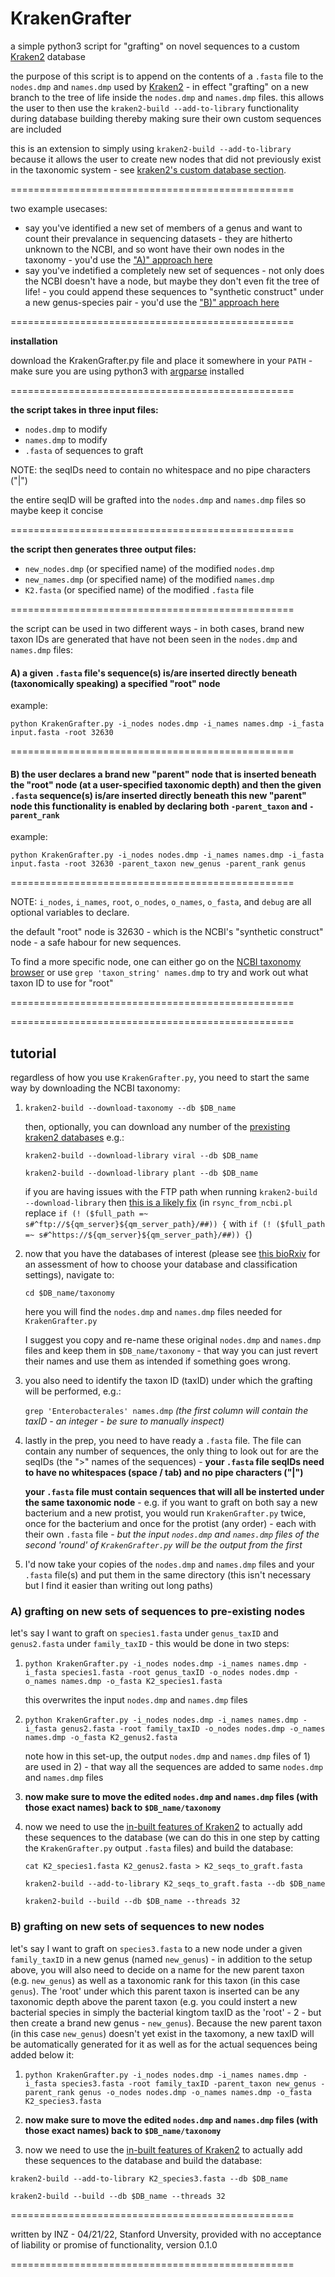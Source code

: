 # KrakenGrafter
a simple python3 script for "grafting" on novel sequences to a custom [Kraken2](https://github.com/DerrickWood/kraken2) database

the purpose of this script is to append on the contents of a `.fasta` file to the `nodes.dmp` and `names.dmp` used by [Kraken2](https://github.com/DerrickWood/kraken2) - in effect "grafting" on a new branch to the tree of life inside the `nodes.dmp` and `names.dmp` files. this allows the user to then use the `kraken2-build --add-to-library` functionality during database building thereby making sure their own custom sequences are included

this is an extension to simply using `kraken2-build --add-to-library` because it allows the user to create new nodes that did not previously exist in the taxonomic system - see [kraken2's custom database section](https://github.com/DerrickWood/kraken2/blob/master/docs/MANUAL.markdown#custom-databases).

=================================================

two example usecases: 
- say you've identified a new set of members of a genus and want to count their prevalance in sequencing datasets - they are hitherto unknown to the NCBI, and so wont have their own nodes in the taxonomy - you'd use the ["A)" approach here](https://github.com/Zheludev/KrakenGrafter/edit/main/README.md#1-a-given-fasta-files-sequences-isare-inserted-directly-beneath-taxonomically-speaking-a-specified-root-node)
- say you've indetified a completely new set of sequences - not only does the NCBI doesn't have a node, but maybe they don't even fit the tree of life! - you could append these sequences to "synthetic construct" under a new genus-species pair - you'd use the ["B)" approach here](https://github.com/Zheludev/KrakenGrafter/edit/main/README.md#2-the-user-declares-a-brand-new-parent-node-that-is-inserted-beneath-the-root-node-at-a-user-specified-taxonomic-depth-and-then-the-given-fasta-sequences-isare-inserted-directly-beneath-this-new-parent-node-this-functionality-is-enabled-by-declaring-both--parent_taxon-and--parent_rank)

=================================================

**installation**

download the KrakenGrafter.py file and place it somewhere in your `PATH` - make sure you are using python3 with [argparse](https://docs.python.org/3/library/argparse.html) installed

=================================================

**the script takes in three input files:**
* `nodes.dmp` to modify
* `names.dmp` to modify
* `.fasta` of sequences to graft

NOTE: the seqIDs need to contain no whitespace and no pipe characters ("|")

the entire seqID will be grafted into the `nodes.dmp` and `names.dmp` files so maybe keep it concise

=================================================

**the script then generates three output files:**
* `new_nodes.dmp` (or specified name) of the modified `nodes.dmp`
* `new_names.dmp` (or specified name) of the modified `names.dmp`
* `K2.fasta` (or specified name) of the modified `.fasta` file

=================================================

the script can be used in two different ways - in both cases, brand new taxon IDs are generated that have not been seen in the `nodes.dmp` and `names.dmp` files:
#### A) a given `.fasta` file's sequence(s) is/are inserted directly beneath (taxonomically speaking) a specified "root" node

  example:

  `python KrakenGrafter.py -i_nodes nodes.dmp -i_names names.dmp -i_fasta input.fasta -root 32630`

=================================================

#### B) the user declares a brand new "parent" node that is inserted beneath the "root" node (at a user-specified taxonomic depth) and then the given `.fasta` sequence(s) is/are inserted directly beneath this new "parent" node this functionality is enabled by declaring both `-parent_taxon` and `-parent_rank`

  example:

  `python KrakenGrafter.py -i_nodes nodes.dmp -i_names names.dmp -i_fasta input.fasta -root 32630 -parent_taxon new_genus -parent_rank genus`

=================================================

NOTE: `i_nodes`, `i_names`, `root`, `o_nodes`, `o_names`, `o_fasta`, and `debug` are all optional variables to declare.

the default "root" node is 32630 - which is the NCBI's "synthetic construct" node - a safe habour for new sequences.

To find a more specific node, one can either go on the [NCBI taxonomy browser](https://www.ncbi.nlm.nih.gov/Taxonomy/Browser/wwwtax.cgi) or use `grep 'taxon_string' names.dmp` to try and work out what taxon ID to use for "root"

=================================================

=================================================

## tutorial

regardless of how you use `KrakenGrafter.py`, you need to start the same way by downloading the NCBI taxonomy:

1. `kraken2-build --download-taxonomy --db $DB_name`

    then, optionally, you can download any number of the [prexisting kraken2 databases](https://github.com/DerrickWood/kraken2/blob/master/docs/MANUAL.markdown#custom-databases) e.g.:

    `kraken2-build --download-library viral --db $DB_name`

    `kraken2-build --download-library plant --db $DB_name`
    
    if you are having issues with the FTP path when running `kraken2-build --download-library` then [this is a likely fix](https://github.com/DerrickWood/kraken2/issues/508) (in `rsync_from_ncbi.pl` replace `if (! ($full_path =~ s#^ftp://${qm_server}${qm_server_path}/##)) {` with `if (! ($full_path =~ s#^https://${qm_server}${qm_server_path}/##)) {`)

2. now that you have the databases of interest (please see [this bioRxiv](https://bit.ly/3EWkYJf) for an assessment of how to choose your database and classification settings), navigate to:

    `cd $DB_name/taxonomy`

    here you will find the `nodes.dmp` and `names.dmp` files needed for `KrakenGrafter.py`

    I suggest you copy and re-name these original `nodes.dmp` and `names.dmp` files and keep them in `$DB_name/taxonomy` - that way you can just revert their names and use them as intended if something goes wrong.

3. you also need to identify the taxon ID (taxID) under which the grafting will be performed, e.g.:

    `grep 'Enterobacterales' names.dmp` _(the first column will contain the taxID - an integer - be sure to manually inspect)_

4. lastly in the prep, you need to have ready a `.fasta` file. The file can contain any number of sequences, the only thing to look out for are the seqIDs (the ">" names of the sequences) - **your `.fasta` file seqIDs need to have no whitespaces (space / tab) and no pipe characters ("|")**

    **your `.fasta` file must contain sequences that will all be insterted under the same taxonomic node** - e.g. if you want to graft on both say a new bacterium and a new protist, you would run `KrakenGrafter.py` twice, once for the bacterium and once for the protist (any order) - each with their own `.fasta` file - _but the input `nodes.dmp` and `names.dmp` files of the second 'round' of `KrakenGrafter.py` will be the output from the first_

5. I'd now take your copies of the `nodes.dmp` and `names.dmp` files and your `.fasta` file(s) and put them in the same directory (this isn't necessary but I find it easier than writing out long paths)

### A) grafting on new sets of sequences to pre-existing nodes

   let's say I want to graft on `species1.fasta` under `genus_taxID` and `genus2.fasta` under `family_taxID` - this would be done in two steps:
   
 1) `python KrakenGrafter.py -i_nodes nodes.dmp -i_names names.dmp -i_fasta species1.fasta -root genus_taxID -o_nodes nodes.dmp -o_names names.dmp -o_fasta K2_species1.fasta`
   
    this overwrites the input `nodes.dmp` and `names.dmp` files
   
 2) `python KrakenGrafter.py -i_nodes nodes.dmp -i_names names.dmp -i_fasta genus2.fasta -root family_taxID -o_nodes nodes.dmp -o_names names.dmp -o_fasta K2_genus2.fasta`
   
    note how in this set-up, the output `nodes.dmp` and `names.dmp` files of 1) are used in 2) - that way all the sequences are added to same `nodes.dmp` and `names.dmp` files
   
 3) **now make sure to move the edited `nodes.dmp` and `names.dmp` files (with those exact names) back to `$DB_name/taxonomy`**
   
 4) now we need to use the [in-built features of Kraken2](https://github.com/DerrickWood/kraken2/blob/master/docs/MANUAL.markdown#custom-databases) to actually add these sequences to the database (we can do this in one step by catting the `KrakenGrafter.py` output `.fasta` files) and build the database:
   
    `cat K2_species1.fasta K2_genus2.fasta > K2_seqs_to_graft.fasta`
   
    `kraken2-build --add-to-library K2_seqs_to_graft.fasta --db $DB_name`
   
    `kraken2-build --build --db $DB_name --threads 32`

### B) grafting on new sets of sequences to new nodes

   let's say I want to graft on `species3.fasta` to a new node under a given `family_taxID` in a new genus (named `new_genus`) - in addition to the setup above, you will also need to decide on a name for the new parent taxon (e.g. `new_genus`) as well as a taxonomic rank for this taxon (in this case `genus`). The 'root' under which this parent taxon is inserted can be any taxonomic depth above the parent taxon (e.g. you could instert a new bacterial species in simply the bacterial kingtom taxID as the 'root' - 2 - but then create a brand new genus - `new_genus`). Because the new parent taxon (in this case `new_genus`) doesn't yet exist in the taxomony, a new taxID will be automatically generated for it as well as for the actual sequences being added below it:
 
   1) `python KrakenGrafter.py -i_nodes nodes.dmp -i_names names.dmp -i_fasta species3.fasta -root family_taxID -parent_taxon new_genus -parent_rank genus -o_nodes nodes.dmp -o_names names.dmp -o_fasta K2_species3.fasta`

   2) **now make sure to move the edited `nodes.dmp` and `names.dmp` files (with those exact names) back to `$DB_name/taxonomy`**
   
   3) now we need to use the [in-built features of Kraken2](https://github.com/DerrickWood/kraken2/blob/master/docs/MANUAL.markdown#custom-databases) to actually add these sequences to the database and build the database:
      
   `kraken2-build --add-to-library K2_species3.fasta --db $DB_name`
   
   `kraken2-build --build --db $DB_name --threads 32`

=================================================

written by INZ - 04/21/22, Stanford Unversity, provided with no acceptance of liability or promise of functionality, version 0.1.0

=================================================
